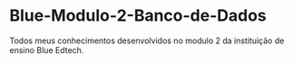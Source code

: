 # Blue-Modulo-2-Banco-de-Dados
 Todos meus conhecimentos desenvolvidos no modulo 2 da instituição de ensino Blue Edtech.
